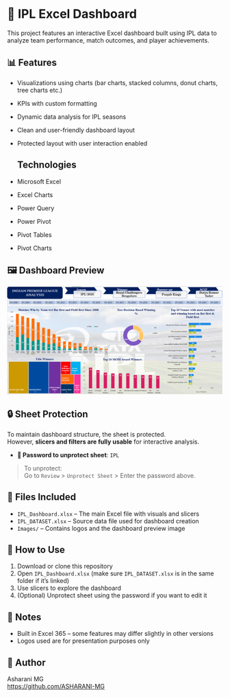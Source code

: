 # 🏏 IPL Excel Dashboard

This project features an interactive Excel dashboard built using IPL data to analyze team performance, match outcomes, and player achievements.

## 📊 Features

- Visualizations using charts (bar charts, stacked columns, donut charts, tree charts etc.)  
- KPIs with custom formatting 
- Dynamic data analysis for IPL seasons  
- Clean and user-friendly dashboard layout 
- Protected layout with user interaction enabled

  ## Technologies

- Microsoft Excel  
- Excel Charts
- Power Query
- Power Pivot
- Pivot Tables
- Pivot Charts 

## 🖼️ Dashboard Preview

![Dashboard Image](https://github.com/ASHARANI-MG/IPL-DASHBOARD-USING-EXCEL/blob/main/DASHBOARD.png?raw=true)

## 🔒 Sheet Protection

To maintain dashboard structure, the sheet is protected.  
However, **slicers and filters are fully usable** for interactive analysis.

- **🔑 Password to unprotect sheet**: `IPL`

> To unprotect:  
> Go to `Review` > `Unprotect Sheet` > Enter the password above.

## 📁 Files Included

- `IPL_Dashboard.xlsx` – The main Excel file with visuals and slicers
- `IPL_DATASET.xlsx` – Source data file used for dashboard creation
- `Images/` – Contains logos and the dashboard preview image

## 🚀 How to Use

1. Download or clone this repository
2. Open `IPL_Dashboard.xlsx` (make sure `IPL_DATASET.xlsx` is in the same folder if it’s linked)
3. Use slicers to explore the dashboard
4. (Optional) Unprotect sheet using the password if you want to edit it

## 📌 Notes

- Built in Excel 365 – some features may differ slightly in other versions
- Logos used are for presentation purposes only

## 👤 Author

Asharani MG  
https://github.com/ASHARANI-MG
